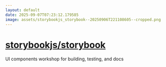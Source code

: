 ```yaml
---
layout: default
date: 2025-09-07T07:23:12.179585
image: assets/storybookjs_storybook--20250906T221108605--cropped.png
---
```


# [storybookjs/storybook](https://github.com/storybookjs/storybook)

UI components workshop for building, testing, and docs
